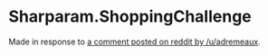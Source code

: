 Sharparam.ShoppingChallenge
===========================

Made in response to [a comment posted on reddit by /u/adremeaux](http://www.reddit.com/r/funny/comments/1nqxud/people_in_my_class_are_pissed_right_now/cclep5b).
